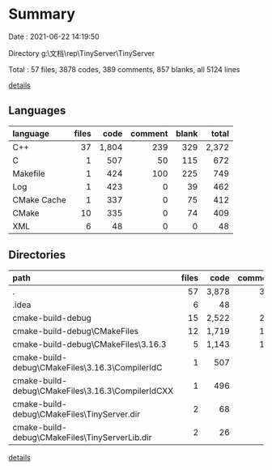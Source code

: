 # Summary

Date : 2021-06-22 14:19:50

Directory g:\文档\rep\TinyServer\TinyServer

Total : 57 files,  3878 codes, 389 comments, 857 blanks, all 5124 lines

[details](details.md)

## Languages
| language | files | code | comment | blank | total |
| :--- | ---: | ---: | ---: | ---: | ---: |
| C++ | 37 | 1,804 | 239 | 329 | 2,372 |
| C | 1 | 507 | 50 | 115 | 672 |
| Makefile | 1 | 424 | 100 | 225 | 749 |
| Log | 1 | 423 | 0 | 39 | 462 |
| CMake Cache | 1 | 337 | 0 | 75 | 412 |
| CMake | 10 | 335 | 0 | 74 | 409 |
| XML | 6 | 48 | 0 | 0 | 48 |

## Directories
| path | files | code | comment | blank | total |
| :--- | ---: | ---: | ---: | ---: | ---: |
| . | 57 | 3,878 | 389 | 857 | 5,124 |
| .idea | 6 | 48 | 0 | 0 | 48 |
| cmake-build-debug | 15 | 2,522 | 202 | 641 | 3,365 |
| cmake-build-debug\CMakeFiles | 12 | 1,719 | 102 | 333 | 2,154 |
| cmake-build-debug\CMakeFiles\3.16.3 | 5 | 1,143 | 102 | 270 | 1,515 |
| cmake-build-debug\CMakeFiles\3.16.3\CompilerIdC | 1 | 507 | 50 | 115 | 672 |
| cmake-build-debug\CMakeFiles\3.16.3\CompilerIdCXX | 1 | 496 | 52 | 113 | 661 |
| cmake-build-debug\CMakeFiles\TinyServer.dir | 2 | 68 | 0 | 7 | 75 |
| cmake-build-debug\CMakeFiles\TinyServerLib.dir | 2 | 26 | 0 | 6 | 32 |

[details](details.md)